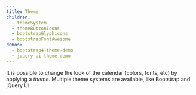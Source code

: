 ```yaml
---
title: Theme
children:
  - themeSystem
  - themeButtonIcons
  - bootstrapGlyphicons
  - bootstrapFontAwesome
demos:
  - bootstrap4-theme-demo
  - jquery-ui-theme-demo
---
```




It is possible to change the look of the calendar (colors, fonts, etc) by applying a *theme*. Multiple theme systems are available, like Bootstrap and jQuery UI.
